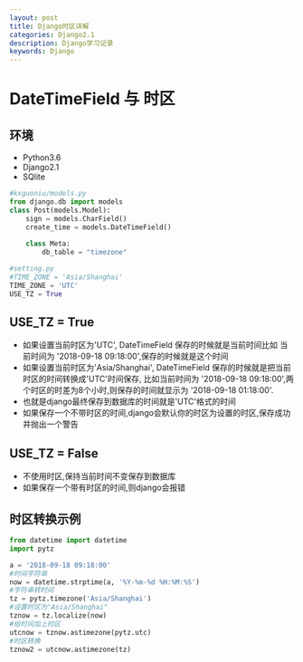 ```yaml
---
layout: post
title: Django时区详解
categories: Django2.1
description: Django学习记录
keywords: Django
---
```


# DateTimeField 与 时区

## 环境
- Python3.6
- Django2.1
- SQlite

```python
#kxguoniu/models.py
from django.db import models
class Post(models.Model):
	sign = models.CharField()
	create_time = models.DateTimeField()
	
	class Meta:
		db_table = "timezone"

#setting.py
#TIME_ZONE = 'Asia/Shanghai'
TIME_ZONE = 'UTC'
USE_TZ = True
```

## USE_TZ = True
- 如果设置当前时区为'UTC', DateTimeField 保存的时候就是当前时间比如 当前时间为 '2018-09-18 09:18:00',保存的时候就是这个时间
- 如果设置当前时区为'Asia/Shanghai', DateTimeField 保存的时候就是把当前时区的时间转换成'UTC'时间保存, 比如当前时间为 '2018-09-18 09:18:00',两个时区的时差为8个小时,则保存的时间就显示为 '2018-09-18 01:18:00'.
- 也就是django最终保存到数据库的时间就是'UTC'格式的时间
- 如果保存一个不带时区的时间,django会默认你的时区为设置的时区,保存成功并抛出一个警告

## USE_TZ = False
- 不使用时区,保持当前时间不变保存到数据库
- 如果保存一个带有时区的时间,则django会报错

## 时区转换示例
```python
from datetime import datetime
import pytz

a = '2018-09-18 09:18:00'
#时间字符串
now = datetime.strptime(a, '%Y-%m-%d %H:%M:%S')
#字符串转时间
tz = pytz.timezone('Asia/Shanghai')
#设置时区为"Asia/Shanghai"
tznow = tz.localize(now)
#给时间加上时区
utcnow = tznow.astimezone(pytz.utc)
#时区转换
tznow2 = utcnow.astimezone(tz)
```